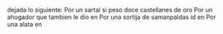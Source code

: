 dejada lo siguiente:
Por un sartal si peso doce castellanes de oro
Por un ahogador que tambien le dio en
Por una sortija de samanpaldas id en
Por una alata en
